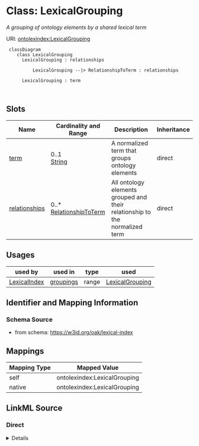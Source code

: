 # Class: LexicalGrouping


_A grouping of ontology elements by a shared lexical term_





URI: [ontolexindex:LexicalGrouping](https://w3id.org/oak/lexical-index/LexicalGrouping)



```{mermaid}
 classDiagram
    class LexicalGrouping
      LexicalGrouping : relationships
        
          LexicalGrouping --|> RelationshipToTerm : relationships
        
      LexicalGrouping : term
        
      
```




<!-- no inheritance hierarchy -->


## Slots

| Name | Cardinality and Range | Description | Inheritance |
| ---  | --- | --- | --- |
| [term](term.md) | 0..1 <br/> [String](String.md) | A normalized term that groups ontology elements | direct |
| [relationships](relationships.md) | 0..* <br/> [RelationshipToTerm](RelationshipToTerm.md) | All ontology elements grouped and their relationship to the normalized term | direct |





## Usages

| used by | used in | type | used |
| ---  | --- | --- | --- |
| [LexicalIndex](LexicalIndex.md) | [groupings](groupings.md) | range | [LexicalGrouping](LexicalGrouping.md) |






## Identifier and Mapping Information







### Schema Source


* from schema: https://w3id.org/oak/lexical-index





## Mappings

| Mapping Type | Mapped Value |
| ---  | ---  |
| self | ontolexindex:LexicalGrouping |
| native | ontolexindex:LexicalGrouping |





## LinkML Source

<!-- TODO: investigate https://stackoverflow.com/questions/37606292/how-to-create-tabbed-code-blocks-in-mkdocs-or-sphinx -->

### Direct

<details>
```yaml
name: LexicalGrouping
description: A grouping of ontology elements by a shared lexical term
from_schema: https://w3id.org/oak/lexical-index
attributes:
  term:
    name: term
    description: A normalized term that groups ontology elements
    from_schema: https://w3id.org/oak/lexical-index
    rank: 1000
    key: true
    required: true
  relationships:
    name: relationships
    description: All ontology elements grouped and their relationship to the normalized
      term
    from_schema: https://w3id.org/oak/lexical-index
    rank: 1000
    multivalued: true
    range: RelationshipToTerm

```
</details>

### Induced

<details>
```yaml
name: LexicalGrouping
description: A grouping of ontology elements by a shared lexical term
from_schema: https://w3id.org/oak/lexical-index
attributes:
  term:
    name: term
    description: A normalized term that groups ontology elements
    from_schema: https://w3id.org/oak/lexical-index
    rank: 1000
    key: true
    alias: term
    owner: LexicalGrouping
    domain_of:
    - LexicalGrouping
    range: string
    required: true
  relationships:
    name: relationships
    description: All ontology elements grouped and their relationship to the normalized
      term
    from_schema: https://w3id.org/oak/lexical-index
    rank: 1000
    multivalued: true
    alias: relationships
    owner: LexicalGrouping
    domain_of:
    - LexicalGrouping
    range: RelationshipToTerm

```
</details>